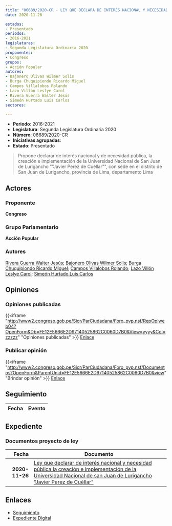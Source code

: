 ```yaml
---
title: "06689/2020-CR - LEY QUE DECLARA DE INTERÉS NACIONAL Y NECESIDAD PÚBLICA LA CREACIÓN E IMPLEMENTACIÓN DE LA UNIVERSIDAD NACIONAL DE SAN JUAN DE LURIGANCHO 'JAVIER PEREZ DE CUELLAR"
date: 2020-11-26

estados:
- Presentado
periodos:
- 2016-2021
legislaturas:
- Segunda Legislatura Ordinaria 2020
proponentes:
- Congreso
grupos:
- Acción Popular
autores:
- Bajonero Olivas Wilmer Solis
- Burga Chuquipiondo Ricardo Miguel
- Campos Villalobos Rolando
- Lazo Villón Leslye Carol
- Rivera Guerra Walter Jesús
- Simeón Hurtado Luis Carlos
sectores:

---
```

- **Periodo**: 2016-2021
- **Legislatura**: Segunda Legislatura Ordinaria 2020
- **Número**: 06689/2020-CR
- **Iniciativas agrupadas**: 
- **Estado**: Presentado

> Propone declarar de interés nacional y de necesidad pública, la creación e implementación de la Universidad Nacional de San Juan de Lurigancho ""Javier Perez de Cuéllar"", con sede en el distrito de San Juan de Lurigancho, provincia de Lima, departamento Lima


## Actores

### Proponente

**Congreso**

### Grupo Parlamentario

**Acción Popular**

### Autores

[Rivera Guerra Walter Jesús](mailto:mailto:wriverag@congreso.gob.pe); [Bajonero Olivas Wilmer Solis](mailto:mailto:wbajonero@congreso.gob.pe); [Burga Chuquipiondo Ricardo Miguel](mailto:mailto:rburga@congreso.gob.pe); [Campos Villalobos Rolando](mailto:mailto:r_campos@congreso.gob.pe); [Lazo Villón Leslye Carol](mailto:mailto:llazo@congreso.gob.pe); [Simeón Hurtado Luis Carlos](mailto:mailto:lsimeon@congreso.gob.pe)

## Opiniones

### Opiniones publicadas

{{<iframe "http://www2.congreso.gob.pe/Sicr/ParCiudadana/Foro_pvp.nsf/RepOpiweb04?OpenForm&Db=FE12E5666E2D97140525862C0060D7B0&View=yyyy&Col=zzzzz" "Opiniones publicadas" >}}
[Enlace](http://www2.congreso.gob.pe/Sicr/ParCiudadana/Foro_pvp.nsf/RepOpiweb04?OpenForm&Db=FE12E5666E2D97140525862C0060D7B0&View=yyyy&Col=zzzzz)

### Publicar opinión

{{<iframe "http://www2.congreso.gob.pe/Sicr/ParCiudadana/Foro_pvp.nsf/Documentos?OpenForm&ParentUnid=FE12E5666E2D97140525862C0060D7B0&view" "Brindar opinión" >}}
[Enlace](http://www2.congreso.gob.pe/Sicr/ParCiudadana/Foro_pvp.nsf/Documentos?OpenForm&ParentUnid=FE12E5666E2D97140525862C0060D7B0&view)


## Seguimiento

| Fecha | Evento |
|------:|--------|


## Expediente

### Documentos proyecto de ley

| Fecha | Documento |
|------:|-----------|
| **2020-11-26** | [Ley que declarar de interés nacional y necesidad pública la creación e implementación de la Universidad Nacional de san Juan de Lurigancho "Javier Perez de Cuéllar"](https://leyes.congreso.gob.pe/Documentos/2016_2021/Proyectos_de_Ley_y_de_Resoluciones_Legislativas/PL0668920201126.pdf) |

## Enlaces

- [Seguimiento](http://www2.congreso.gob.pe/Sicr/TraDocEstProc/CLProLey2016.nsf/f7fff46988ca05b1052578e100829cc7/bc423508246f64af0525862c00635de4?OpenDocument)
- [Expediente Digital](http://www2.congreso.gob.pe/Sicr/TraDocEstProc/Expvirt_2011.nsf/visbusqptramdoc1621/06689?opendocument)

